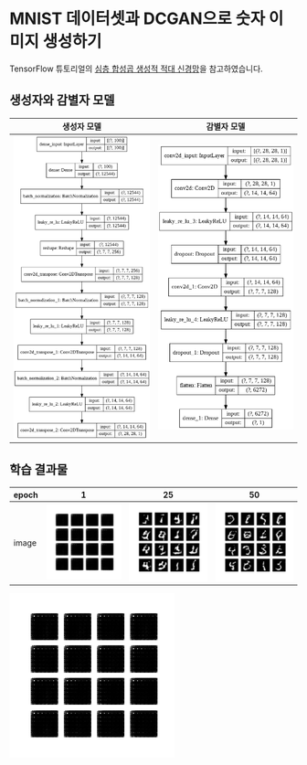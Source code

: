 # MNIST 데이터셋과 DCGAN으로 숫자 이미지 생성하기

TensorFlow 튜토리얼의 [심층 합성곱 생성적 적대 신경망](https://www.tensorflow.org/tutorials/generative/dcgan)을 참고하였습니다.

## 생성자와 감별자 모델

| 생성자 모델 | 감별자 모델 |
| ----------- | ----------- |
| <img src="./images/generator.png"></img> | <img src="./images/discriminator.png"></img> |

## 학습 결과물


| epoch | 1 | 25 | 50 |
| --------- | --------- | --------- | --------- |
| image | <img src="images/image_at_epoch_0001.png"> |  <img src="images/image_at_epoch_0025.png"> |  <img src="images/image_at_epoch_0050.png"> |


![dcgan_mnist](./images/dcgan_mnist.gif)
